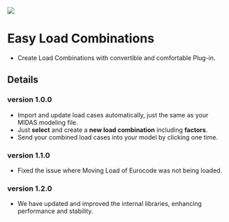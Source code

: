 ![](https://hubs.ly/Q02hxv9c0)

# Easy Load Combinations

- Create Load Combinations with convertible and comfortable Plug-in.

## Details

### version 1.0.0

- Import and update load cases automatically, just the same as your MIDAS modeling file.
- Just **select** and create a **new load combination** including **factors**.
- Send your combined load cases into your model by clicking one time.

### version 1.1.0

- Fixed the issue where Moving Load of Eurocode was not being loaded.

### version 1.2.0

- We have updated and improved the internal libraries, enhancing performance and stability.

